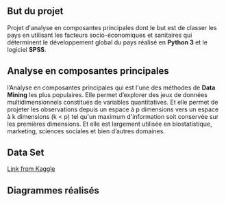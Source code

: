 ## But du projet
Projet d'analyse en composantes principales dont le but est de classer les pays en utilisant les facteurs socio-économiques et sanitaires qui déterminent le développement global du pays réalisé en **Python 3** et le logiciel **SPSS**.

## Analyse en composantes principales
l’Analyse en composantes principales qui est l'une des méthodes de **Data Mining** les plus populaires. Elle permet d’explorer des jeux de données multidimensionnels constitués de variables quantitatives. Et elle permet de projeter les observations depuis un espace à p dimensions vers un espace à k dimensions (k < p) tel qu'un maximum d'information soit conservée sur les premières dimensions. Et elle est largement utilisée en biostatistique, marketing, sciences sociales et bien d’autres domaines.

## Data Set
[Link from Kaggle](https://www.kaggle.com/rohan0301/unsupervised-learning-on-country-data?select=Country-data.csv)

## Diagrammes réalisés

